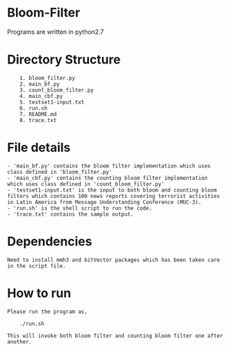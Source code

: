 # Bloom-Filter
Programs are written in python2.7

Directory Structure
===================
```
	1. bloom_filter.py
	2. main_bf.py
	3. count_bloom_filter.py
	4. main_cbf.py
	5. testset1-input.txt
	6. run.sh
	7. README.md
	8. trace.txt
```
File details
====================
```
- 'main_bf.py' contains the bloom filter implementation which uses class defined in 'bloom_filter.py'
- 'main_cbf.py' contains the counting bloom filter implementation which uses class defined in 'count_bloom_filter.py'
- 'testset1-input.txt' is the input to both bloom and counting bloom filters which contains 100 news reports covering terrorist activities in Latin America from Message Understanding Conference (MUC-3).
- 'run.sh' is the shell script to run the code.
- 'trace.txt' contains the sample output.
```
Dependencies
=====
```
Need to install mmh3 and bitVector packages which has been taken care in the script file.
```
How to run
=====
```
Please run the program as,

	./run.sh

This will invoke both bloom filter and counting bloom filter one after another.
```

